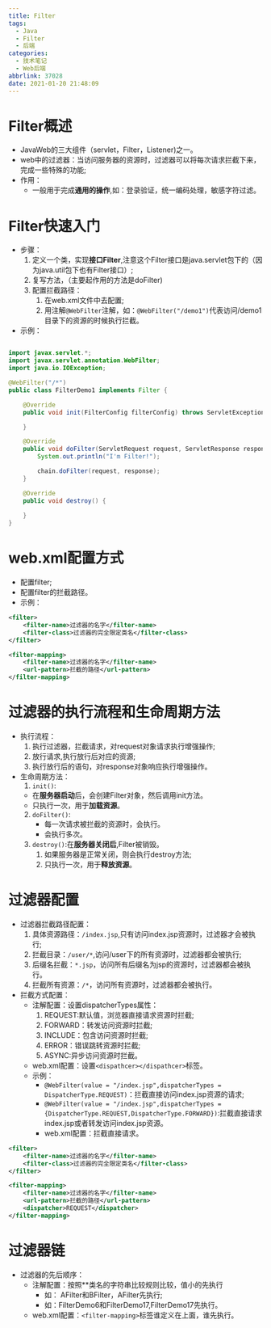 ```yaml
---
title: Filter
tags:
  - Java
  - Filter
  - 后端
categories:
  - 技术笔记
  - Web后端
abbrlink: 37028
date: 2021-01-20 21:48:09
---
```

# Filter概述

* JavaWeb的三大组件（servlet，Filter，Listener)之一。
* web中的过滤器：当访问服务器的资源时，过滤器可以将每次请求拦截下来，完成一些特殊的功能;
* 作用：
  * 一般用于完成**通用的操作**,如：登录验证，统一编码处理，敏感字符过滤。

# Filter快速入门

* 步骤：
  1. 定义一个类，实现**接口Filter**,注意这个Filter接口是java.servlet包下的（因为java.util包下也有Filter接口）;
  2. 复写方法，（主要起作用的方法是doFilter)
  3. 配置拦截路径：
     1. 在web.xml文件中去配置;
     2. 用注解`@WebFilter`注解，如：`@WebFilter("/demo1")`代表访问/demo1目录下的资源的时候执行拦截。
* 示例：
```java

import javax.servlet.*;
import javax.servlet.annotation.WebFilter;
import java.io.IOException;

@WebFilter("/*")
public class FilterDemo1 implements Filter {

    @Override
    public void init(FilterConfig filterConfig) throws ServletException {

    }

    @Override
    public void doFilter(ServletRequest request, ServletResponse response, FilterChain chain) throws IOException, ServletException {
        System.out.println("I'm Filter!");

        chain.doFilter(request, response);
    }

    @Override
    public void destroy() {
        
    }
}
```

# web.xml配置方式

* 配置filter;
* 配置filter的拦截路径。
* 示例：
```xml
<filter>
    <filter-name>过滤器的名字</filter-name>
    <filter-class>过滤器的完全限定类名</filter-class>
</filter>

<filter-mapping>
    <filter-name>过滤器的名字</filter-name>
    <url-pattern>拦截的路径</url-pattern>
</filter-mapping>
```

# 过滤器的执行流程和生命周期方法

* 执行流程：
  1. 执行过滤器，拦截请求，对request对象请求执行增强操作;
  2. 放行请求,执行放行后对应的资源;
  3. 执行放行后的语句，对response对象响应执行增强操作。
* 生命周期方法：
  1. `init()`:
    * 在**服务器启动**后，会创建Filter对象，然后调用init方法。 
    * 只执行一次，用于**加载资源**。
  2. `doFilter()`:
     * 每一次请求被拦截的资源时，会执行。
     * 会执行多次。
  3. `destroy()`:在**服务器关闭后**,Filter被销毁。
     1. 如果服务器是正常关闭，则会执行destroy方法;
     2. 只执行一次，用于**释放资源**。
      
# 过滤器配置

* 过滤器拦截路径配置：
  1. 具体资源路径：`/index.jsp`,只有访问index.jsp资源时，过滤器才会被执行;
  2. 拦截目录：`/user/*`,访问/user下的所有资源时，过滤器都会被执行;
  3. 后缀名拦截：`*.jsp`，访问所有后缀名为jsp的资源时，过滤器都会被执行。
  4. 拦截所有资源：`/*`，访问所有资源时，过滤器都会被执行。
* 拦截方式配置：
  * 注解配置：设置dispatcherTypes属性：
    1. REQUEST:默认值，浏览器直接请求资源时拦截;
    2. FORWARD：转发访问资源时拦截;
    3. INCLUDE：包含访问资源时拦截;
    4. ERROR：错误跳转资源时拦截;
    5. ASYNC:异步访问资源时拦截。
  * web.xml配置：设置`<dispathcer></dispathcer>`标签。
  * 示例：
    * `@WebFilter(value = "/index.jsp",dispatcherTypes = DispatcherType.REQUEST)`：拦截直接访问index.jsp资源的请求;
    * `@WebFilter(value = "/index.jsp",dispatcherTypes = {DispatcherType.REQUEST,DispatcherType.FORWARD})`:拦截直接请求index.jsp或者转发访问index.jsp资源。
    * web.xml配置：拦截直接请求。
```xml
<filter>
    <filter-name>过滤器的名字</filter-name>
    <filter-class>过滤器的完全限定类名</filter-class>
</filter>

<filter-mapping>
    <filter-name>过滤器的名字</filter-name>
    <url-pattern>拦截的路径</url-pattern>
    <dispatcher>REQUEST</dispatcher>
</filter-mapping>
```

# 过滤器链

* 过滤器的先后顺序：
  * 注解配置：按照**类名的字符串比较规则比较，值小的先执行
    * 如： AFilter和BFilter，AFilter先执行;
    * 如：FilterDemo6和FilterDemo17,FilterDemo17先执行。
  * web.xml配置：`<filter-mapping>`标签谁定义在上面，谁先执行。 
